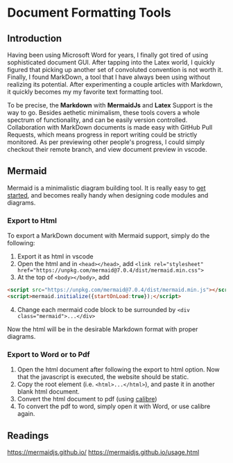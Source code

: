 ---
---

# Document Formatting Tools

## Introduction

Having been using Microsoft Word for years, I finally got tired of using sophisticated document GUI. After tapping into the Latex world, I quickly figured that picking up another set of convoluted convention is not worth it. Finally, I found MarkDown, a tool that I have always been using without realizing its potential. After experimenting a couple articles with Markdown, it quickly becomes my my favorite text formatting tool.

To be precise, the **Markdown** with **MermaidJs** and **Latex** Support is the way to go. Besides aethetic minimalism, these tools covers a whole spectrum of functionality, and can be easily version controlled.
Collaboration with MarkDown documents is made easy with GitHub Pull Requests, which means progress in report writing could be strictly monitored.
As per previewing other people's progress, I could simply checkout their remote branch, and view document preview in vscode.

## Mermaid

Mermaid is a minimalistic diagram building tool. It is really easy to [get started](https://mermaidjs.github.io/), and becomes really handy when designing code modules and diagrams.

### Export to Html

To export a MarkDown document with Mermaid support, simply do the following:
1. Export it as html in vscode
2. Open the html and in `<head></head>`, add `<link rel="stylesheet" href="https://unpkg.com/mermaid@7.0.4/dist/mermaid.min.css">`
3. At the top of `<body></body>`, add

```html
<script src="https://unpkg.com/mermaid@7.0.4/dist/mermaid.min.js"></script>
<script>mermaid.initialize({startOnLoad:true});</script>
```

4. Change each mermaid code block to be surrounded by `<div class="mermaid">...</div>`

Now the html will be in the desirable Markdown format with proper diagrams.

### Export to Word or to Pdf

1. Open the html document after following the export to html option. Now that the javascript is executed, the website should be static.
2. Copy the root element (i.e. `<html>...</html>`), and paste it in another blank html document.
3. Convert the html document to pdf (using [calibre](https://calibre-ebook.com/))
4. To convert the pdf to word, simply open it with Word, or use calibre again.

## Readings
https://mermaidjs.github.io/
https://mermaidjs.github.io/usage.html
